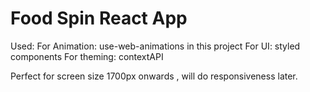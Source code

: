 # Food Spin React App

Used: 
For Animation: use-web-animations in this project
For UI: styled components
For theming: contextAPI

Perfect for screen size 1700px onwards , will do responsiveness later.